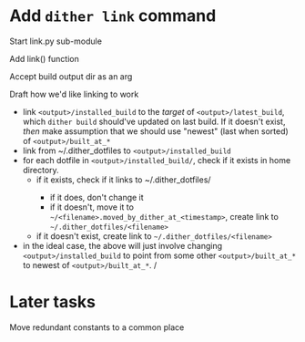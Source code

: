
Add `dither link` command
=========================
Start link.py sub-module

Add link() function

Accept build output dir as an arg

Draft how we'd like linking to work
 - link `<output>/installed_build` to the _target_ of `<output>/latest_build`,
   which `dither build` should've updated on last build. If it doesn't exist,
   _then_ make assumption that we should use "newest" (last when sorted) of
   `<output>/built_at_*`
 - link from ~/.dither_dotfiles to `<output>/installed_build`
 - for each dotfile in `<output>/installed_build/`, check if it exists
   in home directory.
    - if it exists, check if it links to ~/.dither_dotfiles/<filename>
       - if it does, don't change it
       - if it doesn't, move it to 
         `~/<filename>.moved_by_dither_at_<timestamp>`, create link to
         `~/.dither_dotfiles/<filename>`
    - if it doesn't exist, create link to `~/.dither_dotfiles/<filename>`
 - in the ideal case, the above will just involve changing
   `<output>/installed_build` to point from some other `<output>/built_at_*` to newest of `<output>/built_at_*`.
/


Later tasks
===========
Move redundant constants to a common place
